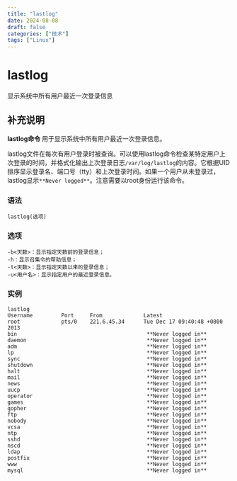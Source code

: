 ```yaml
---
title: "lastlog"
date: 2024-08-08
draft: false
categories: ["技术"]
tags: ["Linux"]
---
```

lastlog
===

显示系统中所有用户最近一次登录信息

## 补充说明

**lastlog命令** 用于显示系统中所有用户最近一次登录信息。

lastlog文件在每次有用户登录时被查询。可以使用lastlog命令检查某特定用户上次登录的时间，并格式化输出上次登录日志`/var/log/lastlog`的内容。它根据UID排序显示登录名、端口号（tty）和上次登录时间。如果一个用户从未登录过，lastlog显示` **Never logged** `。注意需要以root身份运行该命令。

###  语法

```shell
lastlog(选项)
```

###  选项

```shell
-b<天数>：显示指定天数前的登录信息；
-h：显示召集令的帮助信息；
-t<天数>：显示指定天数以来的登录信息；
-u<用户名>：显示指定用户的最近登录信息。
```

###  实例

```shell
lastlog
Username         Port     From             Latest
root             pts/0    221.6.45.34      Tue Dec 17 09:40:48 +0800 2013
bin                                         **Never logged in** 
daemon                                      **Never logged in** 
adm                                         **Never logged in** 
lp                                          **Never logged in** 
sync                                        **Never logged in** 
shutdown                                    **Never logged in** 
halt                                        **Never logged in** 
mail                                        **Never logged in** 
news                                        **Never logged in** 
uucp                                        **Never logged in** 
operator                                    **Never logged in** 
games                                       **Never logged in** 
gopher                                      **Never logged in** 
ftp                                         **Never logged in** 
nobody                                      **Never logged in** 
vcsa                                        **Never logged in** 
ntp                                         **Never logged in** 
sshd                                        **Never logged in** 
nscd                                        **Never logged in** 
ldap                                        **Never logged in** 
postfix                                     **Never logged in** 
www                                         **Never logged in** 
mysql                                       **Never logged in** 
```


